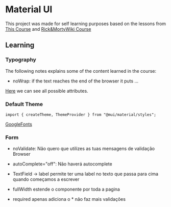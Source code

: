# Material UI

This project was made for self learning purposes based on the lessons from [This Course](https://www.youtube.com/playlist?list=PL4cUxeGkcC9gjxLvV4VEkZ6H6H4yWuS58) and [Rick&MortyWiki Course](https://www.freecodecamp.org/news/react-js-project-build-a-rick-and-morty-character-wiki/)

## Learning

### Typography

The following notes explains some of the content learned in the course:

- noWrap: if the text reaches the end of the browser it puts ...

[Here](https://mui.com/pt/material-ui/api/typography/) we can see all possible attributes.

### Default Theme

    import { createTheme, ThemeProvider } from "@mui/material/styles";

[GoogleFonts](https://fonts.google.com/)

### Form

- noValidate: Não quero que utilizes as tuas mensagens de validação Browser
- autoComplete="off": Não haverá autocomplete

- TextField -> label permite ter uma label no texto que passa para cima quando começamos a escrever

- fullWidth estende o componente por toda a pagina
- required apenas adiciona o \* não faz mais validações

